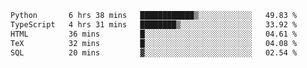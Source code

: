 <!--START_SECTION:waka-->

```txt
Python       6 hrs 38 mins   ████████████▒░░░░░░░░░░░░   49.83 %
TypeScript   4 hrs 31 mins   ████████▒░░░░░░░░░░░░░░░░   33.92 %
HTML         36 mins         █░░░░░░░░░░░░░░░░░░░░░░░░   04.61 %
TeX          32 mins         █░░░░░░░░░░░░░░░░░░░░░░░░   04.08 %
SQL          20 mins         ▓░░░░░░░░░░░░░░░░░░░░░░░░   02.54 %
```

<!--END_SECTION:waka-->
